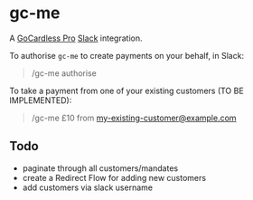 # gc-me

A [GoCardless Pro](https://gocardless.com/pro/) [Slack](https://slack.com/) integration.

To authorise `gc-me` to create payments on your behalf, in Slack:

> /gc-me authorise

To take a payment from one of your existing customers (TO BE IMPLEMENTED):

> /gc-me £10 from my-existing-customer@example.com

## Todo

- paginate through all customers/mandates
- create a Redirect Flow for adding new customers
- add customers via slack username
